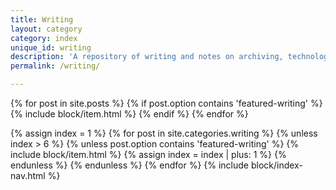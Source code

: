 ```yaml
---
title: Writing
layout: category
category: index
unique_id: writing
description: 'A repository of writing and notes on archiving, technology, and other topics, by Oliver Pattison.'
permalink: /writing/

---
```


{% for post in site.posts %}
{% if post.option contains 'featured-writing' %}
{% include block/item.html %}
{% endif %}
{% endfor %}

{% assign index = 1 %}
{% for post in site.categories.writing %}
{% unless index > 6 %}
{% unless post.option contains 'featured-writing' %}
{% include block/item.html %}
{% assign index = index | plus: 1 %}
{% endunless %}
{% endunless %}
{% endfor %}
{% include block/index-nav.html %}
